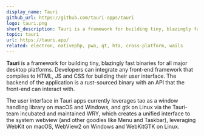 ```yaml
---
display_name: Tauri
github_url: https://github.com/tauri-apps/tauri
logo: tauri.png
short_description: Tauri is a framework for building tiny, blazingly fast binaries for all major desktop platforms.
topic: tauri
url: https://tauri.app/
related: electron, nativephp, pwa, qt, hta, cross-platform, wails
---
```


**Tauri** is a framework for building tiny, blazingly fast binaries for all major desktop platforms. Developers can integrate any front-end framework that compiles to HTML, JS and CSS for building their user interface. The backend of the application is a rust-sourced binary with an API that the front-end can interact with.

The user interface in Tauri apps currently leverages tao as a window handling library on macOS and Windows, and gtk on Linux via the Tauri-team incubated and maintained WRY, which creates a unified interface to the system webview (and other goodies like Menu and Taskbar), leveraging WebKit on macOS, WebView2 on Windows and WebKitGTK on Linux.
